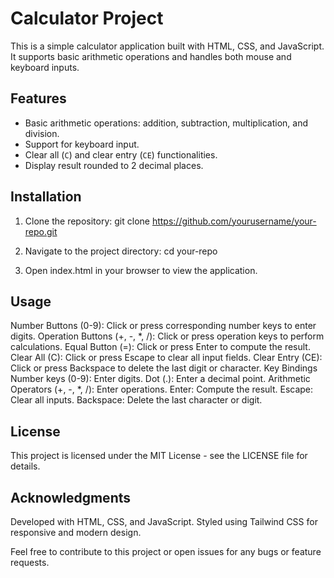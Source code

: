 # Calculator Project

This is a simple calculator application built with HTML, CSS, and JavaScript. It supports basic arithmetic operations and handles both mouse and keyboard inputs.

## Features

- Basic arithmetic operations: addition, subtraction, multiplication, and division.
- Support for keyboard input.
- Clear all (`C`) and clear entry (`CE`) functionalities.
- Display result rounded to 2 decimal places.

## Installation

1. Clone the repository:
   git clone https://github.com/yourusername/your-repo.git
   
2. Navigate to the project directory:
   cd your-repo

3. Open index.html in your browser to view the application.

## Usage
Number Buttons (0-9): Click or press corresponding number keys to enter digits.
Operation Buttons (+, -, *, /): Click or press operation keys to perform calculations.
Equal Button (=): Click or press Enter to compute the result.
Clear All (C): Click or press Escape to clear all input fields.
Clear Entry (CE): Click or press Backspace to delete the last digit or character.
Key Bindings
Number keys (0-9): Enter digits.
Dot (.): Enter a decimal point.
Arithmetic Operators (+, -, *, /): Enter operations.
Enter: Compute the result.
Escape: Clear all inputs.
Backspace: Delete the last character or digit.

## License
This project is licensed under the MIT License - see the LICENSE file for details.

## Acknowledgments
Developed with HTML, CSS, and JavaScript.
Styled using Tailwind CSS for responsive and modern design.

Feel free to contribute to this project or open issues for any bugs or feature requests.

